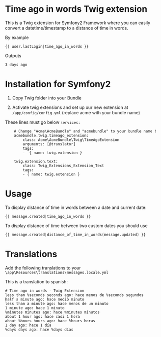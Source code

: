 # Time ago in words Twig extension

This is a Twig extension for Symfony2 Framework where you can easily convert a datetime/timestamp to a distance of time in words.

By example

	{{ user.lastLogin|time_ago_in_words }}
	
Outputs

	3 days ago

# Installation for Symfony2

1. Copy Twig folder into your Bundle

2. Activate twig extensions and set up our new extension at `/app/config/config.yml` (replace acme with your bundle name)

These lines must go below `services:`
		
		# Change "Acme\AcmeBundle" and "acmebundle" to your bundle name !
		acmebundle.twig.timeago_extension:
			class: Acme\AcmeBundle\Twig\TimeAgoExtension
			arguments: [@translator]
			tags:
			-  { name: twig.extension }
			
		twig.extension.text:
			class: Twig_Extensions_Extension_Text
			tags:
			- { name: twig.extension }


# Usage

To display distance of time in words between a date and current date:

	{{ message.created|time_ago_in_words }}
	

To display distance of time between two custom dates you should use 

	{{ message.created|distance_of_time_in_words(message.updated) }}

# Translations

Add the following translations to your `\app\Resources\translations\messages.locale.yml`

This is a translation to spanish:

	# Time ago in words - Twig Extension
	less than %seconds seconds ago: hace menos de %seconds segundos
	half a minute ago: hace medio minuto
	less than a minute ago: hace menos de un minuto
	1 minute ago: hace 1 minuto
	%minutes minutes ago: hace %minutes minutos
	about 1 hour ago: hace casi 1 hora
	about %hours hours ago: hace %hours horas
	1 day ago: hace 1 día
	%days days ago: hace %days días

